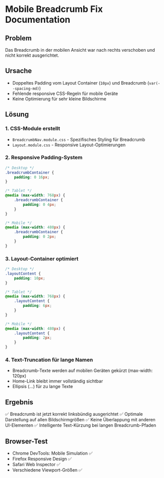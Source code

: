 # Mobile Breadcrumb Fix Documentation

## Problem

Das Breadcrumb in der mobilen Ansicht war nach rechts verschoben und nicht korrekt ausgerichtet.

## Ursache

- Doppeltes Padding vom Layout Container (`10px`) und Breadcrumb (`var(--spacing-md)`)
- Fehlende responsive CSS-Regeln für mobile Geräte
- Keine Optimierung für sehr kleine Bildschirme

## Lösung

### 1. CSS-Module erstellt

- `BreadcrumbNav.module.css` - Spezifisches Styling für Breadcrumb
- `Layout.module.css` - Responsive Layout-Optimierungen

### 2. Responsive Padding-System

```css
/* Desktop */
.breadcrumbContainer {
    padding: 0 16px;
}

/* Tablet */
@media (max-width: 768px) {
    .breadcrumbContainer {
        padding: 0 4px;
    }
}

/* Mobile */
@media (max-width: 480px) {
    .breadcrumbContainer {
        padding: 0 2px;
    }
}
```

### 3. Layout-Container optimiert

```css
/* Desktop */
.layoutContent {
    padding: 10px;
}

/* Tablet */
@media (max-width: 768px) {
    .layoutContent {
        padding: 6px;
    }
}

/* Mobile */
@media (max-width: 480px) {
    .layoutContent {
        padding: 2px;
    }
}
```

### 4. Text-Truncation für lange Namen

- Breadcrumb-Texte werden auf mobilen Geräten gekürzt (max-width: 120px)
- Home-Link bleibt immer vollständig sichtbar
- Ellipsis (...) für zu lange Texte

## Ergebnis

✅ Breadcrumb ist jetzt korrekt linksbündig ausgerichtet
✅ Optimale Darstellung auf allen Bildschirmgrößen
✅ Keine Überlappung mit anderen UI-Elementen
✅ Intelligente Text-Kürzung bei langen Breadcrumb-Pfaden

## Browser-Test

- Chrome DevTools: Mobile Simulation ✅
- Firefox Responsive Design ✅
- Safari Web Inspector ✅
- Verschiedene Viewport-Größen ✅
